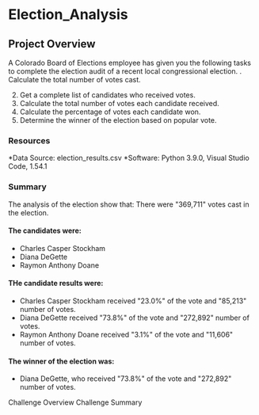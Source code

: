 # Election_Analysis
## Project Overview
A Colorado Board of Elections employee has given you the following tasks to complete the
election audit of a recent local congressional election.
. Calculate the total number of votes cast.

2. Get a complete list of candidates who received votes.
3. Calculate the total number of votes each candidate received.
4. Calculate the percentage of votes each candidate won.
5. Determine the winner of the election based on popular vote.

### Resources
*Data Source: election_results.csv
*Software: Python 3.9.0, Visual Studio Code, 1.54.1

### Summary
The analysis of the election show that:
There were "369,711" votes cast in the election.

#### The candidates were:
* Charles Casper Stockham
* Diana DeGette
* Raymon Anthony Doane

#### THe candidate results were:
* Charles Casper Stockham received "23.0%" of the vote and "85,213" number of votes.
* Diana DeGette received "73.8%" of the vote and "272,892" number of votes.
* Raymon Anthony Doane received "3.1%" of the vote and "11,606" number of votes.

#### The winner of the election was:
* Diana DeGette, who received "73.8%" of the vote and "272,892" number of votes.


Challenge Overview
Challenge Summary
